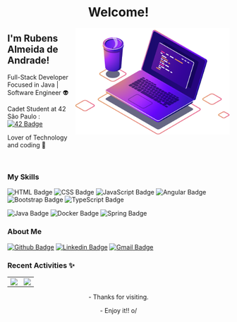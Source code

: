 <h1 align="center">Welcome!</h1><img align="right" src="https://github.com/Rubenscode/Rubenscode/blob/main/img/computer.png" width="350"/>

## I'm Rubens Almeida de Andrade!
Full-Stack Developer Focused in Java | Software Engineer :alien:

Cadet Student at 42 São Paulo : [![42 Badge](https://img.shields.io/badge/--black?style=square&logo=42&link=https://www.42sp.org.br/)](https://www.42sp.org.br/)

Lover of Technology and coding  :purple_heart:

<br>

### My Skills
![HTML Badge](https://img.shields.io/badge/HTML5%20-%23E34F26.svg?&style=plastic&logo=html5&logoColor=white)
![CSS Badge](https://img.shields.io/badge/CSS3%20-%231572B6.svg?&style=plastic&logo=css3&logoColor=white)
![JavaScript Badge](https://img.shields.io/badge/JavaScript-yellow.svg?&style=plastic&logo=javascript&logoColor=white)
![Angular Badge](https://img.shields.io/badge/Angular%20-%23DD0031.svg?&style=plastic&logo=angular&logoColor=white?color=blue)
![Bootstrap Badge](https://img.shields.io/badge/Bootstrap%20-%23563D7C.svg?&style=plastic&logo=bootstrap&logoColor=white)
![TypeScript Badge](https://img.shields.io/badge/TypeScript%20-%23007ACC.svg?&style=plastic&logo=typescript&logoColor=white)

![Java Badge](https://img.shields.io/badge/Java-%23ED8B00.svg?&style=plastic&logo=java&logoColor=white?logoWidth=40)
![Docker Badge](https://img.shields.io/badge/Docker-0FAAFF.svg?&style=plastic&logo=docker&logoColor=white)
![Spring Badge](https://img.shields.io/badge/Spring%20-%236DB33F.svg?&style=plastic&logo=spring&logoColor=white)

### About Me 

[![Github Badge](https://img.shields.io/badge/-Github-000?style=flat-square&logo=Github&logoColor=white&link=https://github.com/Rubenscode)](https://github.com/Rubenscode)
[![Linkedin Badge](https://img.shields.io/badge/-LinkedIn-blue?style=flat-square&logo=Linkedin&logoColor=white&link=https://www.linkedin.com/in/rubens-almeida-andrade/)](https://www.linkedin.com/in/rubens-almeida-andrade/)
[![Gmail Badge](https://img.shields.io/badge/-Gmail-c14438?style=flat-square&logo=Gmail&logoColor=white&link=mailto:rubens.andrade1@gmail.com)](mailto:rubens.andrade1@gmail.com)<br>

### Recent Activities ✨
<center>
<table>
  <tr>
      <td><img align="left" padding-right="10px" src=https://github-readme-stats.vercel.app/api?username=Rubenscode&show_icons=true&theme=buefy></td>
      <td><img align="left" padding-right="10px" src=https://github-readme-stats.vercel.app/api/top-langs/?username=Rubenscode&show_icons=true&theme=buefy&layout=compact></td>
  </tr>  
</table>
</center>



<p align="center">- Thanks for visiting.</p>
<p align="center">- Enjoy it!! o/</p>
<!--
**Rubenscode/Rubenscode** is a ✨ _special_ ✨ repository because its `README.md` (this file) appears on your GitHub profile.

Here are some ideas to get you started:

- 🔭 I’m currently working on ...
- 🌱 I’m currently learning ...
- 👯 I’m looking to collaborate on ...
- 🤔 I’m looking for help with ...
- 💬 Ask me about ...
- 📫 How to reach me: ...
- 😄 Pronouns: ...
- ⚡ Fun fact: ...
-->
